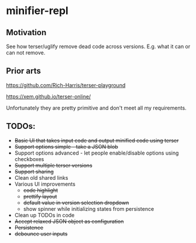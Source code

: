 # minifier-repl

## Motivation
See how terser/uglify remove dead code across versions. E.g. what it can or can not remove.

## Prior arts
https://github.com/Rich-Harris/terser-playground

https://xem.github.io/terser-online/ 

Unfortunately they are pretty primitive and don't meet all my requirements.

## TODOs:
- ~~Basic UI that takes input code and output minified code using terser~~
- ~~Support options simple - take a JSON blob~~
- Support options advanced - let people enable/disable options using checkboxes
- ~~Support multiple terser versions~~
- ~~Support sharing~~
- Clean old shared links
- Various UI improvements
    - ~~code highlight~~
    - ~~prettify layout~~
    - ~~default value in version selection dropdown~~
    - show spinner while initializing states from persistence
- Clean up TODOs in code
- ~~Accept relaxed JSON object as configuration~~
- ~~Persistence~~
- ~~debounce user inputs~~